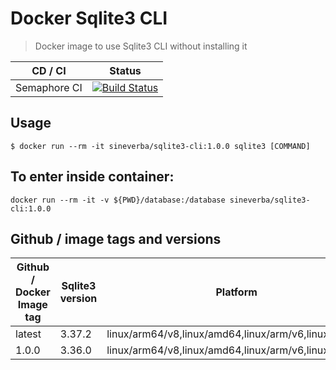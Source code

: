 Docker Sqlite3 CLI
==================

> Docker image to use Sqlite3 CLI without installing it

| CD / CI   | Status |
| --------- | ------ |
| Semaphore CI | [![Build Status](https://sineverba.semaphoreci.com/badges/docker-sqlite3-cli/branches/master.svg)](https://sineverba.semaphoreci.com/projects/docker-sqlite3-cli) |


## Usage

`$ docker run --rm -it sineverba/sqlite3-cli:1.0.0 sqlite3 [COMMAND]`

## To enter inside container:

`docker run --rm -it -v ${PWD}/database:/database sineverba/sqlite3-cli:1.0.0`

## Github / image tags and versions

| Github / Docker Image tag | Sqlite3 version | Platform |
| ------------------------- | ----------- | -------- |
| latest | 3.37.2 | linux/arm64/v8,linux/amd64,linux/arm/v6,linux/arm/v7 |
| 1.0.0 | 3.36.0 | linux/arm64/v8,linux/amd64,linux/arm/v6,linux/arm/v7 |